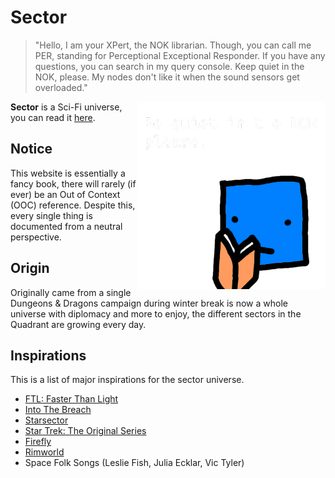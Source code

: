 # Sector

> "Hello, I am your XPert, the NOK librarian. Though, you can call me PER, standing for Perceptional Exceptional Responder. If you have any questions, you can search in my query console. Keep quiet in the NOK, please. My nodes don't like it when the sound sensors get overloaded."

<img alt="xpert" src="/images/jokes/xpert.png" width=300 align="right">

**Sector** is a Sci-Fi universe, you can read it [here](https://just-a-unity-dev.github.io/sector/).

## Notice

This website is essentially a fancy book, there will rarely (if ever) be an Out of Context (OOC) reference. Despite this, every single thing is documented from a neutral perspective.

## Origin

Originally came from a single Dungeons & Dragons campaign during winter break is now a whole universe with diplomacy and more to enjoy, the different sectors in the Quadrant are growing every day.

## Inspirations

This is a list of major inspirations for the sector universe.

- [FTL: Faster Than Light](https://store.steampowered.com/app/212680/FTL_Faster_Than_Light/)
- [Into The Breach](https://store.steampowered.com/app/590380/Into_the_Breach)
- [Starsector](https://fractalsoftworks.com/)
- [Star Trek: The Original Series](https://en.wikipedia.org/wiki/Star_Trek:_The_Original_Series)
- [Firefly](https://en.wikipedia.org/wiki/Firefly_(TV_series))
- [Rimworld](https://store.steampowered.com/app/294100/RimWorld/)
- Space Folk Songs (Leslie Fish, Julia Ecklar, Vic Tyler)
